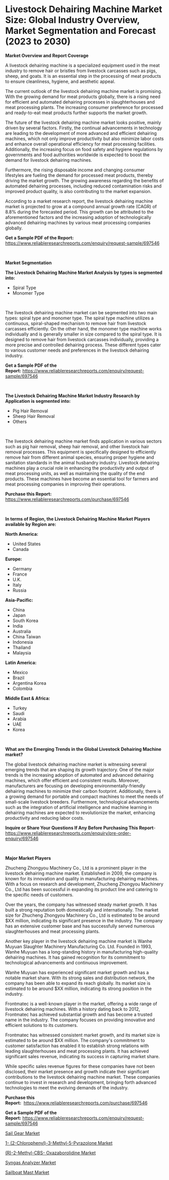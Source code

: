 <p><h1>Livestock Dehairing Machine Market Size: Global Industry Overview, Market Segmentation and Forecast (2023 to 2030)</h1></p><p><strong>Market Overview and Report Coverage</strong></p>
<p><p>A livestock dehairing machine is a specialized equipment used in the meat industry to remove hair or bristles from livestock carcasses such as pigs, sheep, and goats. It is an essential step in the processing of meat products to ensure cleanliness, hygiene, and aesthetic appeal.</p><p>The current outlook of the livestock dehairing machine market is promising. With the growing demand for meat products globally, there is a rising need for efficient and automated dehairing processes in slaughterhouses and meat processing plants. The increasing consumer preference for processed and ready-to-eat meat products further supports the market growth.</p><p>The future of the livestock dehairing machine market looks positive, mainly driven by several factors. Firstly, the continual advancements in technology are leading to the development of more advanced and efficient dehairing machines, which not only improve productivity but also minimize labor costs and enhance overall operational efficiency for meat processing facilities. Additionally, the increasing focus on food safety and hygiene regulations by governments and food authorities worldwide is expected to boost the demand for livestock dehairing machines.</p><p>Furthermore, the rising disposable income and changing consumer lifestyles are fueling the demand for processed meat products, thereby driving the market growth. The growing awareness regarding the benefits of automated dehairing processes, including reduced contamination risks and improved product quality, is also contributing to the market expansion.</p><p>According to a market research report, the livestock dehairing machine market is projected to grow at a compound annual growth rate (CAGR) of 8.8% during the forecasted period. This growth can be attributed to the aforementioned factors and the increasing adoption of technologically advanced dehairing machines by various meat processing companies globally.</p></p>
<p><strong>Get a Sample PDF of the Report:</strong> <a href="https://www.reliableresearchreports.com/enquiry/request-sample/697546">https://www.reliableresearchreports.com/enquiry/request-sample/697546</a></p>
<p>&nbsp;</p>
<p><strong>Market Segmentation</strong></p>
<p><strong>The Livestock Dehairing Machine Market Analysis by types is segmented into:</strong></p>
<p><ul><li>Spiral Type</li><li>Monomer Type</li></ul></p>
<p>&nbsp;</p>
<p><p>The livestock dehairing machine market can be segmented into two main types: spiral type and monomer type. The spiral type machine utilizes a continuous, spiral-shaped mechanism to remove hair from livestock carcasses efficiently. On the other hand, the monomer type machine works individually and is generally smaller in size compared to the spiral type. It is designed to remove hair from livestock carcasses individually, providing a more precise and controlled dehairing process. These different types cater to various customer needs and preferences in the livestock dehairing industry.</p></p>
<p><strong>Get a Sample PDF of the Report:</strong>&nbsp;<a href="https://www.reliableresearchreports.com/enquiry/request-sample/697546">https://www.reliableresearchreports.com/enquiry/request-sample/697546</a></p>
<p>&nbsp;</p>
<p><strong>The Livestock Dehairing Machine Market Industry Research by Application is segmented into:</strong></p>
<p><ul><li>Pig Hair Removal</li><li>Sheep Hair Removal</li><li>Others</li></ul></p>
<p>&nbsp;</p>
<p><p>The livestock dehairing machine market finds application in various sectors such as pig hair removal, sheep hair removal, and other livestock hair removal processes. This equipment is specifically designed to efficiently remove hair from different animal species, ensuring proper hygiene and sanitation standards in the animal husbandry industry. Livestock dehairing machines play a crucial role in enhancing the productivity and output of meat processing units, as well as maintaining the quality of the end products. These machines have become an essential tool for farmers and meat processing companies in improving their operations.</p></p>
<p><strong>Purchase this Report:</strong>&nbsp; <a href="https://www.reliableresearchreports.com/purchase/697546">https://www.reliableresearchreports.com/purchase/697546</a></p>
<p>&nbsp;</p>
<p><strong>In terms of Region, the Livestock Dehairing Machine Market Players available by Region are:</strong></p>
<p>
    <p> <strong> North America: </strong>
        <ul>
            <li>United States</li>
            <li>Canada</li>
        </ul>
        </p> 
    <p> <strong> Europe: </strong>
        <ul>
            <li>Germany</li>
            <li>France</li>
            <li>U.K.</li>
            <li>Italy</li>
            <li>Russia</li>
        </ul>
        </p> 
    <p> <strong> Asia-Pacific: </strong>
        <ul>
            <li>China</li>
            <li>Japan</li>
            <li>South Korea</li>
            <li>India</li>
            <li>Australia</li>
            <li>China Taiwan</li>
            <li>Indonesia</li>
            <li>Thailand</li>
            <li>Malaysia</li>
        </ul>
        </p> 
    <p> <strong> Latin America: </strong>
        <ul>
            <li>Mexico</li>
            <li>Brazil</li>
            <li>Argentina Korea</li>
            <li>Colombia</li>
        </ul>
        </p> 
    <p> <strong> Middle East & Africa: </strong>
        <ul>
            <li>Turkey</li>
            <li>Saudi</li>
            <li>Arabia</li>
            <li>UAE</li>
            <li>Korea</li>
        </ul>
    </p>
    </p>
<p>&nbsp;</p>
<p><strong>What are the Emerging Trends in the Global Livestock Dehairing Machine market?</strong></p>
<p><p>The global livestock dehairing machine market is witnessing several emerging trends that are shaping its growth trajectory. One of the major trends is the increasing adoption of automated and advanced dehairing machines, which offer efficient and consistent results. Moreover, manufacturers are focusing on developing environmentally-friendly dehairing machines to minimize their carbon footprint. Additionally, there is a growing demand for portable and compact machines to meet the needs of small-scale livestock breeders. Furthermore, technological advancements such as the integration of artificial intelligence and machine learning in dehairing machines are expected to revolutionize the market, enhancing productivity and reducing labor costs.</p></p>
<p><strong>Inquire or Share Your Questions If Any Before Purchasing This Report</strong>- <a href="https://www.reliableresearchreports.com/enquiry/pre-order-enquiry/697546">https://www.reliableresearchreports.com/enquiry/pre-order-enquiry/697546</a></p>
<p>&nbsp;</p>
<p><strong>Major Market Players</strong></p>
<p><p>Zhucheng Zhongyou Machinery Co., Ltd is a prominent player in the livestock dehairing machine market. Established in 2009, the company is known for its innovation and quality in manufacturing dehairing machines. With a focus on research and development, Zhucheng Zhongyou Machinery Co., Ltd has been successful in expanding its product line and catering to the specific needs of customers.</p><p>Over the years, the company has witnessed steady market growth. It has built a strong reputation both domestically and internationally. The market size for Zhucheng Zhongyou Machinery Co., Ltd is estimated to be around $XX million, indicating its significant presence in the industry. The company has an extensive customer base and has successfully served numerous slaughterhouses and meat processing plants.</p><p>Another key player in the livestock dehairing machine market is Wanhe Muyuan Slaughter Machinery Manufacturing Co. Ltd. Founded in 1993, Wanhe Muyuan has a long-standing history in manufacturing high-quality dehairing machines. It has gained recognition for its commitment to technological advancements and continuous improvement.</p><p>Wanhe Muyuan has experienced significant market growth and has a notable market share. With its strong sales and distribution network, the company has been able to expand its reach globally. Its market size is estimated to be around $XX million, indicating its strong position in the industry.</p><p>Frontmatec is a well-known player in the market, offering a wide range of livestock dehairing machines. With a history dating back to 2012, Frontmatec has achieved substantial growth and has become a trusted name in the industry. The company focuses on providing innovative and efficient solutions to its customers.</p><p>Frontmatec has witnessed consistent market growth, and its market size is estimated to be around $XX million. The company's commitment to customer satisfaction has enabled it to establish strong relations with leading slaughterhouses and meat processing plants. It has achieved significant sales revenue, indicating its success in capturing market share.</p><p>While specific sales revenue figures for these companies have not been disclosed, their market presence and growth indicate their significant contributions to the livestock dehairing machine market. These companies continue to invest in research and development, bringing forth advanced technologies to meet the evolving demands of the industry.</p></p>
<p><strong>Purchase this Report:</strong>&nbsp;&nbsp;<a href="https://www.reliableresearchreports.com/purchase/697546">https://www.reliableresearchreports.com/purchase/697546</a></p>
<p></p>
<p><strong>Get a Sample PDF of the Report:</strong>&nbsp;<a href="https://www.reliableresearchreports.com/enquiry/request-sample/697546">https://www.reliableresearchreports.com/enquiry/request-sample/697546</a></p>
<p><p><a href="https://medium.com/@mhdhonirp23/sail-gear-market-size-growth-forecast-2023-2030-bd2c94eafc84">Sail Gear Market</a></p><p><a href="https://github.com/rahu1501/Market-Research-Report-List-1/blob/main/1-2-chlorophenyl-3-methyl-5-pyrazolone-market.md">1- (2-Chlorophenyl)-3-Methyl-5-Pyrazolone Market</a></p><p><a href="https://github.com/rahu1503/Market-Research-Report-List-1/blob/main/r-2-methyl-cbs-oxazaborolidine-market.md">(R)-2-Methyl-CBS- Oxazaborolidine Market</a></p><p><a href="https://www.linkedin.com/pulse/syngas-analyzer-market-size-share-global-analysis-report-2023-mx5he/">Syngas Analyzer Market</a></p><p><a href="https://medium.com/@devidwarnerrp23/sailboat-mast-market-size-growth-forecast-2023-2030-6b81e4ee4d36">Sailboat Mast Market</a></p></p>